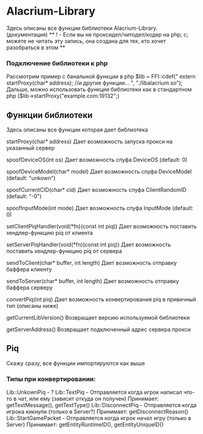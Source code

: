# Alacrium-Library

Здесь описаны все функции библиотеки Alacrium-Library. (документация)
** ! - Если вы не проксидел/читодел/кодер на php; c; можете не читать эту запись, она создана для тех, кто хочет разобраться в этом **

### Подключение библиотеки к php

Рассмотрим пример с банальной функции в php
$lib = FFI::cdef("
extern startProxy(char* address);
//и другие функции...
", "./libalacrium.so");
Дальше, можно использовать функции библиотеки как в стандартном php ($lib->startProxy("example.com:19132";)

## Функции библиотеки

Здесь описаны все функции которая дает библиотека

startProxy(char* address)
Дает возможность запуска прокси на указанный сервер

spoofDeviceOS(int os)
Дает возможность спуфа DeviceOS (default: 0)

spoofDeviceModel(char* model)
Дает возможность спуфа DeviceModel (default: "unkown")

spoofCurrentCID(char* cid)
Дает возможность спуфа ClientRandomID (default: "-0")

spoofInputMode(int mode)
Дает возможность спуфа InputMode (default: 0)

setClientPiqHandler(void(*fn)(const int piq))
Дает возможность поставить хендлер-функцию piq от клиента

setServerPiqHandler(void(*fn)(const int piq))
Дает возможность поставить хендлер-функцию piq от сервера

sendToClient(char* buffer, int length)
Дает возможность отправку баффера клиенту

sendToServer(char* buffer, int length)
Дает возможность отправку баффера серверу

convertPiq(int piq)
Дает возможность конвертирования piq в привичный тип (описаны ниже)

getCurrentLibVersion()
Возвращает версию используемой библиотеки

getServerAddress()
Возвращает подключенный адрес сервера прокси

## Piq

Скажу сразу, все функции импортируются как выше

### Типы при конвертировании:

Lib::UnkownPiq - ?
Lib::TextPiq - Отправляется когда игрок написал что-то в чат, или ему (зависит откуда он получен)
Принимает: getTextMessage(), getTextType()
Lib::DisconnectPiq - Отправляется когда игрока кикнули (только в Server?)
Принимает: getDisconnectReason()
Lib::StartGamePacket - Отправляется когда игрок начал игру (только в Server)
Принимает: getEntityRuntimeID(), getEntityUniqueID()
